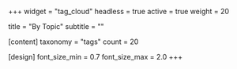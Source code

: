 +++
widget = "tag_cloud"
headless = true
active = true
weight = 20

title = "By Topic"
subtitle = ""

[content]
  taxonomy = "tags"
  count = 20

[design]
  font_size_min = 0.7
  font_size_max = 2.0
+++

